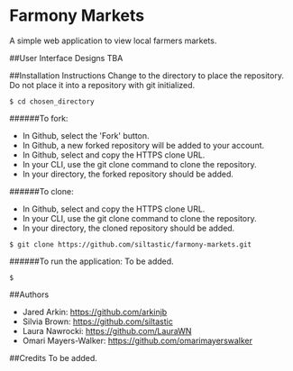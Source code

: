 # Farmony Markets
A simple web application to view local farmers markets.

##User Interface Designs
TBA

##Installation Instructions
Change to the directory to place the repository. Do not place it into a repository with git initialized.

```console
$ cd chosen_directory
```

######To fork:
* In Github, select the 'Fork' button.
* In Github, a new forked repository will be added to your account.
* In Github, select and copy the HTTPS clone URL.
* In your CLI, use the git clone command to clone the repository.
* In your directory, the forked repository should be added.

######To clone:
* In Github, select and copy the HTTPS clone URL.
* In your CLI, use the git clone command to clone the repository.
* In your directory, the cloned repository should be added.

```console
$ git clone https://github.com/siltastic/farmony-markets.git
```
######To run the application:
To be added.

```console
$ 
```

##Authors
- Jared Arkin: https://github.com/arkinjb
- Silvia Brown: https://github.com/siltastic
- Laura Nawrocki: https://github.com/LauraWN
- Omari Mayers-Walker: https://github.com/omarimayerswalker

##Credits
To be added.